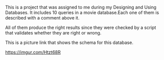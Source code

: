This is a project that was assigned to me during my Designing and Using Databases.
It includes 10 queries in a movie database.Each one of them is described with a comment above it.

All of them produce the right results since they were checked by a script that validates whether they are right or wrong.

This is a picture link that shows the schema for this database.

https://imgur.com/Htzt68R


